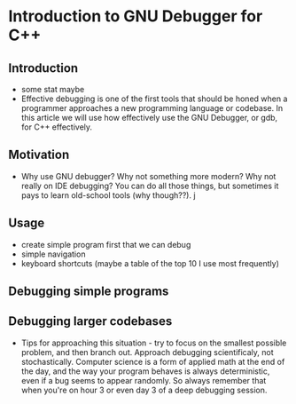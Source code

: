 # Introduction to GNU Debugger for C++


## Introduction
- some stat maybe
- Effective debugging is one of the first tools that should be honed when a programmer approaches a new programming language or codebase. In this article we will use how effectively use the GNU Debugger, or gdb, for C++ effectively.

## Motivation
- Why use GNU debugger? Why not something more modern? Why not really on IDE debugging? You can do all those things, but sometimes it pays to learn old-school tools (why though??). j

## Usage
- create simple program first that we can debug
- simple navigation
- keyboard shortcuts (maybe a table of the top 10 I use most frequently)

## Debugging simple programs

## Debugging larger codebases
- Tips for approaching this situation - try to focus on the smallest possible problem, and then branch out. Approach debugging scientificaly, not stochastically. Computer science is a form of applied math at the end of the day, and the way your program behaves is always deterministic, even if a bug seems to appear randomly. So always remember that when you're on hour 3 or even day 3 of a deep debugging session. 

